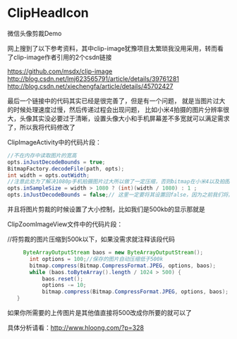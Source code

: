 # ClipHeadIcon
微信头像剪裁Demo


网上搜到了以下参考资料，其中clip-image犹豫项目太繁琐我没用采用，转而看了clip-image作者引用的2个csdn链接

https://github.com/msdx/clip-image
http://blog.csdn.net/lmj623565791/article/details/39761281
http://blog.csdn.net/xiechengfa/article/details/45702427

最后一个链接中的代码其实已经是很完善了，但是有一个问题，
就是当图片过大的时候处理速度过慢，然后传递过程会出现问题，
比如小米4拍摄的图片分辨率很大，头像其实没必要过于清晰，设置头像大小和手机屏幕差不多宽就可以满足需求了，所以我将代码修改了

ClipImageActivity中的代码片段：
```java
//不在内存中读取图片的宽高
opts.inJustDecodeBounds = true;
BitmapFactory.decodeFile(path, opts);
int width = opts.outWidth;
//注意此处为了解决1080p手机拍摄图片过大所以做了一定压缩，否则bitmap在小米4以及拍图比较大的机型上会显示黑屏
opts.inSampleSize = width > 1080 ? (int)(width / 1080) : 1 ;
opts.inJustDecodeBounds = false;// 这里一定要将其设置回false，因为之前我们将其设置成了true
```
并且将图片剪裁的时候设置了大小控制，比如我们是500kb的显示那就是

ClipZoomImageView文件中的代码片段：

//将剪裁的图片压缩到500k以下，如果没需求就注释该段代码
```java
     ByteArrayOutputStream baos = new ByteArrayOutputStream(); 
       int options = 100;//保存的图片自动压缩低于500k
       bitmap.compress(Bitmap.CompressFormat.JPEG, options, baos);  
       while (baos.toByteArray().length / 1024 > 500) {   
           baos.reset();  
           options -= 10;  
           bitmap.compress(Bitmap.CompressFormat.JPEG, options, baos);  
   } 
```
如果你所需要的上传图片是其他值直接将500改成你所要的就可以了

具体分析请看：http://www.hloong.com/?p=328

